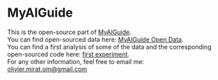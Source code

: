 # MyAIGuide

This is the open-source part of <a href=http://www.myaiguide.com target="_blank">MyAIGuide</a>.<br/>
You can find open-sourced data here: <a href='https://github.com/oliviermirat/MyAIGuide/tree/master/MyAIGuideOpenData' target='_blank'>MyAIGuide Open Data</a>.<br/>
You can find a first analysis of some of the data and the corresponding open-sourced code here: <a href='https://github.com/oliviermirat/MyAIGuide/tree/master/firstExperimentsAndCode' target='_blank'>first experiment</a>.<br/>
For any other information, feel free to email me: <br/>
olivier.mirat.om@gmail.com
